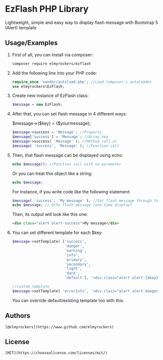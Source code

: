 
# EzFlash PHP Library

Lightweight, simple and easy way to display flash message with Bootstrap 5 (Alert) template




## Usage/Examples
1. First of all, you can install via composer:
	```sh
	composer require elmyrockers/ezflash
	```
2. Add the following line into your PHP code:
	```php
	require_once 'vendor/autoload.php'; //Load Composer's autoloader
	use elmyrockers\EzFlash;
	```
3. Create new instance of EzFlash class:
	```php
	$message = new EzFlash;
	```
4. After that, you can set flash message in 4 different ways:

	$message->{$key} = {$yourmessage};
	```php
	$message->success = 'Message'; //Property
	$message['success'] = 'Message'; //Array key
	$message->success( 'Message' ); //Method call or
	$message( 'success', 'Message' ); //Function call
	```
5. Then, that flash message can be displayed using echo:
	```php
	echo $message(); //Function call with no parameter
	```
	Or you can treat this object like a string:
	```php
	echo $message;
	```
	For instance, if you write code like the following statement:
	```php
	$message( 'success', 'My message' ); //Set flash message through function call
	echo $message; // Echo flash message (one-time display)
	```
	Then, its output will look like this one:
	```html
	<div class="alert alert-success">My message</div>
	```


6. You can set different template for each $key:
	```php
	$message->setTemplate( ['success',
							'danger',
							'warning',
							'info',
							'primary',
							'secondary',
							'light',
							'dark',
							'default'], '<div class="alert alert-{$key}">{$message}</div>' ); //default

	//custom template
	$message->setTemplate( 'errorInfo', '<div class="alert alert-danger {$key}">{$message}</div>' );
	```
	You can override default/existing template too with this.

## Authors

	[@elmyrockers](https://www.github.com/elmyrockers)


## License

	[MIT](https://choosealicense.com/licenses/mit/)